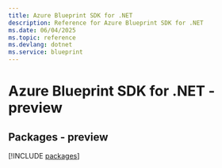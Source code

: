 ```yaml
---
title: Azure Blueprint SDK for .NET
description: Reference for Azure Blueprint SDK for .NET
ms.date: 06/04/2025
ms.topic: reference
ms.devlang: dotnet
ms.service: blueprint
---
```

# Azure Blueprint SDK for .NET - preview
## Packages - preview
[!INCLUDE [packages](blueprint-index.md)]